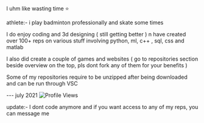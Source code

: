 I uhm like wasting time ⭐

athlete:- i play badminton professionally and skate some times 

 I do enjoy coding and 3d designing ( still getting better ) n have created over 100+ reps on various stuff involving python, ml, c++ , sql, css and matlab 

I also did create a couple of games and websites ( go to repositories section beside overview on the top, pls dont fork any of them for your benefits )

 Some of my repositories require to be unzipped after being downloaded and can be run through VSC 
 
 

--- july 2021
![Profile Views](https://komarev.com/ghpvc/?username=sahasra09&color=blueviolet&style=flat)

update:- I dont code anymore and if you want access to any of my reps, you can message me
